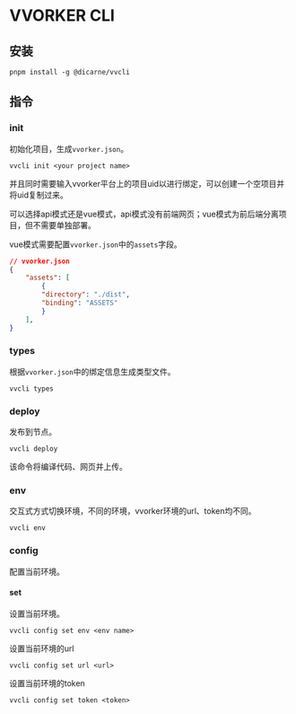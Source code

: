 # VVORKER CLI

## 安装

```
pnpm install -g @dicarne/vvcli
```

## 指令

### init

初始化项目，生成`vvorker.json`。
```
vvcli init <your project name>
```
并且同时需要输入vvorker平台上的项目uid以进行绑定，可以创建一个空项目并将uid复制过来。

可以选择api模式还是vue模式，api模式没有前端网页；vue模式为前后端分离项目，但不需要单独部署。

vue模式需要配置`vvorker.json`中的`assets`字段。
```json
// vvorker.json
{
    "assets": [
        {
        "directory": "./dist",
        "binding": "ASSETS"
        }
    ],
}
```

### types

根据`vvorker.json`中的绑定信息生成类型文件。
```
vvcli types
```

### deploy

发布到节点。
```
vvcli deploy
```
该命令将编译代码、网页并上传。

### env
交互式方式切换环境，不同的环境，vvorker环境的url、token均不同。
```
vvcli env
```

### config

配置当前环境。

#### set

设置当前环境。
```
vvcli config set env <env name>
```

设置当前环境的url
```
vvcli config set url <url>
```

设置当前环境的token
```
vvcli config set token <token>
```

